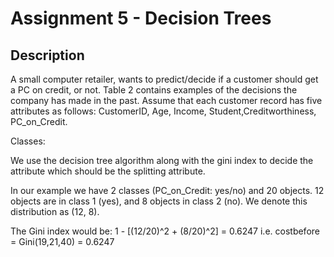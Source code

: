 # Assignment 5 - Decision Trees

## Description

A small computer retailer, wants to predict/decide if a customer should get a PC on
credit, or not. Table 2 contains examples of the decisions the company has made in the past. Assume
that each customer record has five attributes as follows: CustomerID, Age, Income, Student,Creditworthiness, PC_on_Credit.

Classes:

We use the decision tree algorithm along with the gini index to decide the attribute which should be the splitting attribute.

In our example  we have 2 classes (PC_on_Credit: yes/no) and 20 objects. 12 objects are in class 1 (yes), and 8 objects in class 2 (no). We denote this distribution as (12, 8).

The Gini index would be: 1 - [(12/20)^2 + (8/20)^2] = 0.6247 i.e. costbefore = Gini(19,21,40) = 0.6247
